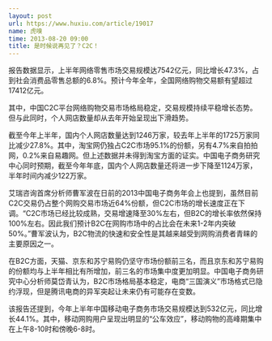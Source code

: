 ```yaml
---
layout: post
url: https://www.huxiu.com/article/19017
name: 虎嗅
time: 2013-08-20 09:00
title: 是时候说再见了？C2C！
---
```

报告数据显示，上半年网络零售市场交易规模达7542亿元，同比增长47.3%，占到社会消费品零售总额的6.8%。预计今年全年，全国网络购物交易额有望超过17412亿元。

其中，中国C2C平台网络购物交易市场格局稳定，交易规模持续平稳增长态势。但与此同时，个人网店数量却从去年开始呈现出下滑趋势。

截至今年上半年，国内个人网店数量达到1246万家，较去年上半年的1725万家同比减少27.8%。其中，淘宝网仍独占C2C市场95.1%的份额，另有4.7%来自拍拍网，0.2%来自易趣网。但上述数据并未得到淘宝方面的证实。中国电子商务研究中心同时预期，截至今年年底，国内个人网店数量还将进一步下降至1124万家，半年时间内减少122万家。

艾瑞咨询首席分析师曹军波在日前的2013中国电子商务年会上也提到，虽然目前C2C交易仍占整个网购交易市场近64%份额，但C2C市场的增长速度正在下调。“C2C市场已经比较成熟，交易增速降至30%左右，但B2C的增长率依然保持100%左右。因此我们预计B2C在网购市场中的占比会在未来1-2年内突破50%。”曹军波认为，B2C物流的快速和安全性是其越来越受到网购消费者青睐的主要原因之一。

在B2C方面，天猫、京东和苏宁易购仍坚守市场份额前三名，而且京东和苏宁易购的份额均与上半年相比有所增加，前三名的市场集中度更加明显。中国电子商务研究中心分析师莫岱青认为，B2C市场格局基本稳定，电商“三国演义”市场格式已隐约浮现，但是腾讯电商的异军突起让未来仍有可能存在变数。

该报告还提到，今年上半年中国移动电子商务市场交易规模达到532亿元，同比增长44.1%。其中，移动网购用户呈现出明显的“公车效应”，移动购物的高峰期集中在上午8-10时和傍晚6-8时。

